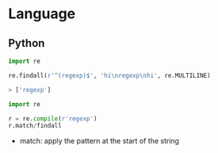 # Language

## Python

```python
import re

re.findall(r'^(regexp)$', 'hi\nregexp\nhi', re.MULTILINE)

> ['regexp']
```

```python
import re

r = re.compile(r'regexp')
r.match/findall
```

- match: apply the pattern at the start of the string
